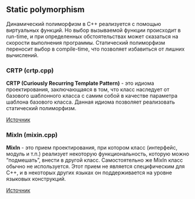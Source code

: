 ## Static polymorphism
Динамический полиморфизм в С++ реализуется с помощью виртуальных функций. Но выбор вызываемой функции происходит в run-time, и при определенных обстоятельствах может сказаться на скорости выполнения программы. Статический полиморфизм переносит выбор в compile-time, что позволяет избавиться от лишних вычислений.

### CRTP (crtp.cpp)

**CRTP (Curiously Recurring Template Pattern)** - это идиома проектирования, заключающаяся в том, что класс наследует от базового шаблонного класса с самим собой в качестве параметра шаблона базового класса. Данная идиома позволяет реализовать статический полиморфизм.

[Источник](https://habr.com/ru/post/210894/)

### MixIn (mixin.cpp)

**MixIn** - это прием проектирования, при котором класс (интерфейс, модуль и т.п.) реализует некоторую функциональность, которую можно “подмешать”, внести в другой класс. Самостоятельно же MixIn класс обычно не используется. Этот прием не является специфическим для С++, и в некоторых других языках он поддерживается на уровне языковых конструкций.

[Источник](https://stackoverflow.com/questions/18773367/what-are-mixins-as-a-concept)


